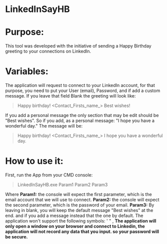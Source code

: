 # LinkedInSayHB

# Purpose: 
This tool was developed with the initiative of sending a Happy Birthday greeting to your connections on LinkedIn.

# Variables: 
The application will request to connect to your LinkedIn account, for that purpose, you need to put your User (email), Password, and if add a custom message. If you leave that field Blank the greeting will look like:
> Happy birthday! <Contact_Firsts_name_> Best wishes!

If you add a personal message the only section that may be edit should be "Best wishes".
So if you add, as a personal message: "I hope you have a wonderful day."
The message will be:
> Happy birthday! <Contact_Firsts_name_> I hope you have a wonderful day.

# How to use it: 
First, run the App from your CMD console:
> LinkedInSayHB.exe Param1 Param2 Param3

Where
**Param1:** the console will expect the first parameter, which is the email account that we will use to connect.
**Param2:** the console will expect the second parameter, which is the password of your email. 
**Param3:** By leaving in blank, you will keep the default message "Best wishes" at the end. and if you add a message instead that the one by default.
The application won't support the following symbols: ' " ,
__The application will only open a window on your browser and connect to Linkedin, the application will not record any data that you input. so your password will be secure.__
